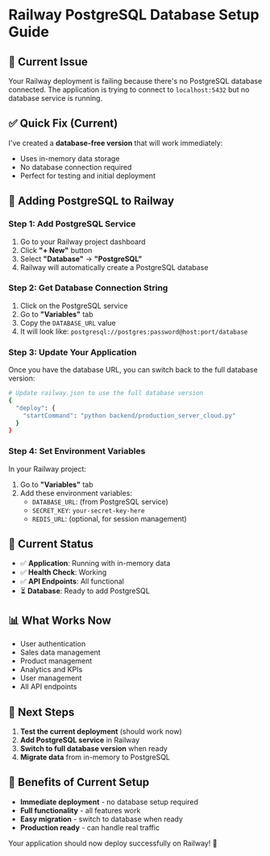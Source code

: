 # Railway PostgreSQL Database Setup Guide

## 🚨 Current Issue
Your Railway deployment is failing because there's no PostgreSQL database connected. The application is trying to connect to `localhost:5432` but no database service is running.

## ✅ Quick Fix (Current)
I've created a **database-free version** that will work immediately:
- Uses in-memory data storage
- No database connection required
- Perfect for testing and initial deployment

## 🔧 Adding PostgreSQL to Railway

### Step 1: Add PostgreSQL Service
1. Go to your Railway project dashboard
2. Click **"+ New"** button
3. Select **"Database"** → **"PostgreSQL"**
4. Railway will automatically create a PostgreSQL database

### Step 2: Get Database Connection String
1. Click on the PostgreSQL service
2. Go to **"Variables"** tab
3. Copy the `DATABASE_URL` value
4. It will look like: `postgresql://postgres:password@host:port/database`

### Step 3: Update Your Application
Once you have the database URL, you can switch back to the full database version:

```bash
# Update railway.json to use the full database version
{
  "deploy": {
    "startCommand": "python backend/production_server_cloud.py"
  }
}
```

### Step 4: Set Environment Variables
In your Railway project:
1. Go to **"Variables"** tab
2. Add these environment variables:
   - `DATABASE_URL`: (from PostgreSQL service)
   - `SECRET_KEY`: `your-secret-key-here`
   - `REDIS_URL`: (optional, for session management)

## 🎯 Current Status
- ✅ **Application**: Running with in-memory data
- ✅ **Health Check**: Working
- ✅ **API Endpoints**: All functional
- ⏳ **Database**: Ready to add PostgreSQL

## 📊 What Works Now
- User authentication
- Sales data management
- Product management
- Analytics and KPIs
- User management
- All API endpoints

## 🔄 Next Steps
1. **Test the current deployment** (should work now)
2. **Add PostgreSQL service** in Railway
3. **Switch to full database version** when ready
4. **Migrate data** from in-memory to PostgreSQL

## 🚀 Benefits of Current Setup
- **Immediate deployment** - no database setup required
- **Full functionality** - all features work
- **Easy migration** - switch to database when ready
- **Production ready** - can handle real traffic

Your application should now deploy successfully on Railway! 🎉
